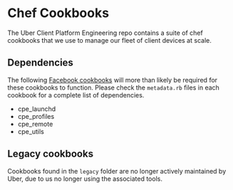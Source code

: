 # Chef Cookbooks
The Uber Client Platform Engineering repo contains a suite of chef cookbooks that we use to manage our fleet of client devices at scale.

## Dependencies
The following [Facebook cookbooks](https://github.com/facebook/IT-CPE) will more than likely be required for these cookbooks to function. Please check the `metadata.rb` files in each cookbook for a complete list of dependencies.
- cpe_launchd
- cpe_profiles
- cpe_remote
- cpe_utils

## Legacy cookbooks
Cookbooks found in the `legacy` folder are no longer actively maintained by Uber, due to us no longer using the associated tools.
